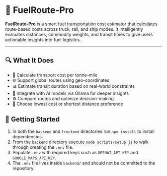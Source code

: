 # 🚛 FuelRoute-Pro

**FuelRoute-Pro** is a smart fuel transportation cost estimator that calculates route-based costs across truck, rail, and ship modes. It intelligently evaluates distances, commodity weights, and transit times to give users actionable insights into fuel logistics.

---

## 🔍 What It Does

- 🚚 Calculate transport cost per tonne–mile
- 🌐 Support global routes using geo-coordinates
- 📊 Estimate transit duration based on real-world constraints
- 🤖 Integrate with AI models via Ollama for deeper insights
- ⚙️ Compare routes and optimize decision-making
- 🎯 Choose lowest cost or shortest distance preference

## 🚀 Getting Started

1. In both the `backend` and `frontend` directories run `npm install` to install
   dependencies.
2. From the `backend` directory execute `node scripts/setup.js` to walk through
   creating the `.env` file.
3. Populate `.env` with required keys such as `OPENAI_API_KEY` and
   `GOOGLE_MAPS_API_KEY`.
4. The `.env` file lives inside `backend/` and should not be committed to the
   repository.
